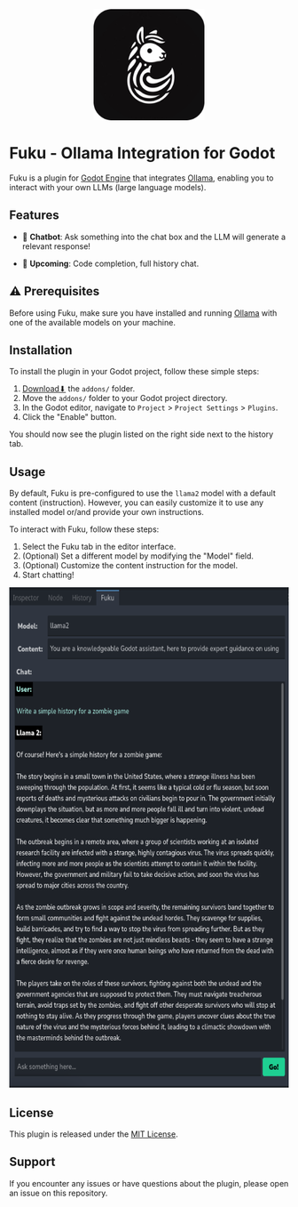 <div align="center">
  <img alt="fuku" src='icon.png' height="200px">
</div>

# Fuku - Ollama Integration for Godot

Fuku is a plugin for [Godot Engine](https://godotengine.org/) that integrates [Ollama](https://ollama.ai), enabling you to interact with your own LLMs (large language models).


## Features

- 🤖 **Chatbot**: Ask something into the chat box and the LLM will generate a relevant response!

- 🚀 **Upcoming**: Code completion, full history chat.


## ⚠️ Prerequisites

Before using Fuku, make sure you have installed and running [Ollama](https://ollama.ai) with one of the available models on your machine.


## Installation

To install the plugin in your Godot project, follow these simple steps:

1. [Download⬇](https://github.com/af009/fuku/releases/download/v1.0.0-2/fukuzip) the `addons/` folder.
2. Move the `addons/` folder to your Godot project directory.
3. In the Godot editor, navigate to `Project` > `Project Settings` > `Plugins`.
4. Click the "Enable" button.

You should now see the plugin listed on the right side next to the history tab.

## Usage

By default, Fuku is pre-configured to use the `llama2` model with a default content (instruction). However, you can easily customize it to use any installed model or/and provide your own instructions.

To interact with Fuku, follow these steps:

1. Select the Fuku tab in the editor interface.
2. (Optional) Set a different model by modifying the "Model" field.
3. (Optional) Customize the content instruction for the model.
4. Start chatting!

<img src='docs/fuku.png' height="900px">

## License

This plugin is released under the [MIT License](LICENSE).

## Support

If you encounter any issues or have questions about the plugin, please open an issue on this repository.
